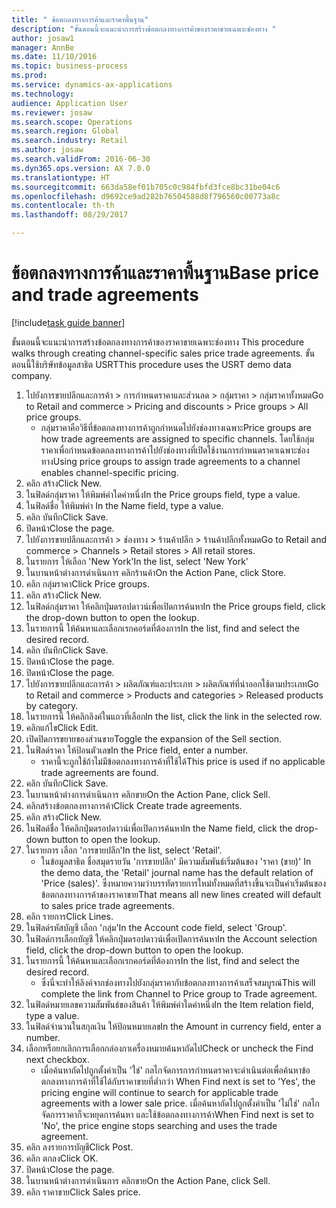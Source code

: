 ```yaml
--- 
title: " ข้อตกลงทางการค้าและราคาพื้นฐาน"
description: "ขั้นตอนนี้จะแนะนำการสร้างข้อตกลงทางการค้าของราคาขายเฉพาะช่องทาง "
author: josaw1
manager: AnnBe
ms.date: 11/10/2016
ms.topic: business-process
ms.prod: 
ms.service: dynamics-ax-applications
ms.technology: 
audience: Application User
ms.reviewer: josaw
ms.search.scope: Operations
ms.search.region: Global
ms.search.industry: Retail
ms.author: josaw
ms.search.validFrom: 2016-06-30
ms.dyn365.ops.version: AX 7.0.0
ms.translationtype: HT
ms.sourcegitcommit: 663da58ef01b705c0c984fbfd3fce8bc31be04c6
ms.openlocfilehash: d9692ce9ad282b76504588d8f796560c00773a8c
ms.contentlocale: th-th
ms.lasthandoff: 08/29/2017

---
```

# <a name="base-price-and-trade-agreements"></a><span data-ttu-id="d0458-103"> ข้อตกลงทางการค้าและราคาพื้นฐาน</span><span class="sxs-lookup"><span data-stu-id="d0458-103">Base price and trade agreements</span></span>

[!include[task guide banner](../includes/task-guide-banner.md)]

<span data-ttu-id="d0458-104">ขั้นตอนนี้จะแนะนำการสร้างข้อตกลงทางการค้าของราคาขายเฉพาะช่องทาง </span><span class="sxs-lookup"><span data-stu-id="d0458-104">This procedure walks through creating channel-specific sales price trade agreements.</span></span> <span data-ttu-id="d0458-105">ขั้นตอนนี้ใช้บริษัทข้อมูลสาธิต USRT</span><span class="sxs-lookup"><span data-stu-id="d0458-105">This procedure uses the USRT demo data company.</span></span>

1. <span data-ttu-id="d0458-106">ไปยังการขายปลีกและการค้า > การกำหนดราคาและส่วนลด > กลุ่มราคา > กลุ่มราคาทั้งหมด</span><span class="sxs-lookup"><span data-stu-id="d0458-106">Go to Retail and commerce > Pricing and discounts > Price groups > All price groups.</span></span>
    * <span data-ttu-id="d0458-107">กลุ่มราคาคือวิธีที่ข้อตกลงทางการค้าถูกกำหนดไปยังช่องทางเฉพาะ</span><span class="sxs-lookup"><span data-stu-id="d0458-107">Price groups are how trade agreements are assigned to specific channels.</span></span> <span data-ttu-id="d0458-108">โดยใช้กลุ่มราคาเพื่อกำหนดข้อตกลงทางการค้าไปยังช่องทางที่เปิดใช้งานการกำหนดราคาเฉพาะช่องทาง</span><span class="sxs-lookup"><span data-stu-id="d0458-108">Using price groups to assign trade agreements to a channel enables channel-specific pricing.</span></span>  
2. <span data-ttu-id="d0458-109">คลิก สร้าง</span><span class="sxs-lookup"><span data-stu-id="d0458-109">Click New.</span></span>
3. <span data-ttu-id="d0458-110">ในฟิลด์กลุ่มราคา ให้พิมพ์ค่าใดค่าหนึ่ง</span><span class="sxs-lookup"><span data-stu-id="d0458-110">In the Price groups field, type a value.</span></span>
4. <span data-ttu-id="d0458-111">ในฟิลด์ชื่อ ให้พิมพ์ค่า </span><span class="sxs-lookup"><span data-stu-id="d0458-111">In the Name field, type a value.</span></span>
5. <span data-ttu-id="d0458-112">คลิก บันทึก</span><span class="sxs-lookup"><span data-stu-id="d0458-112">Click Save.</span></span>
6. <span data-ttu-id="d0458-113">ปิดหน้า</span><span class="sxs-lookup"><span data-stu-id="d0458-113">Close the page.</span></span>
7. <span data-ttu-id="d0458-114">ไปยังการขายปลีกและการค้า > ช่องทาง > ร้านค้าปลีก > ร้านค้าปลีกทั้งหมด</span><span class="sxs-lookup"><span data-stu-id="d0458-114">Go to Retail and commerce > Channels > Retail stores > All retail stores.</span></span>
8. <span data-ttu-id="d0458-115">ในรายการ ให้เลือก 'New York'</span><span class="sxs-lookup"><span data-stu-id="d0458-115">In the list, select 'New York'</span></span>
9. <span data-ttu-id="d0458-116">ในบานหน้าต่างการดำเนินการ คลิกร้านค้า</span><span class="sxs-lookup"><span data-stu-id="d0458-116">On the Action Pane, click Store.</span></span>
10. <span data-ttu-id="d0458-117">คลิก กลุ่มราคา</span><span class="sxs-lookup"><span data-stu-id="d0458-117">Click Price groups.</span></span>
11. <span data-ttu-id="d0458-118">คลิก สร้าง</span><span class="sxs-lookup"><span data-stu-id="d0458-118">Click New.</span></span>
12. <span data-ttu-id="d0458-119">ในฟิลด์กลุ่มราคา ให้คลิกปุ่มดรอปดาวน์เพื่อเปิดการค้นหา</span><span class="sxs-lookup"><span data-stu-id="d0458-119">In the Price groups field, click the drop-down button to open the lookup.</span></span>
13. <span data-ttu-id="d0458-120">ในรายการนี้ ให้ค้นหาและเลือกเรกคอร์ดที่ต้องการ</span><span class="sxs-lookup"><span data-stu-id="d0458-120">In the list, find and select the desired record.</span></span>
14. <span data-ttu-id="d0458-121">คลิก บันทึก</span><span class="sxs-lookup"><span data-stu-id="d0458-121">Click Save.</span></span>
15. <span data-ttu-id="d0458-122">ปิดหน้า</span><span class="sxs-lookup"><span data-stu-id="d0458-122">Close the page.</span></span>
16. <span data-ttu-id="d0458-123">ปิดหน้า</span><span class="sxs-lookup"><span data-stu-id="d0458-123">Close the page.</span></span>
17. <span data-ttu-id="d0458-124">ไปยังการขายปลีกและการค้า > ผลิตภัณฑ์และประเภท > ผลิตภัณฑ์ที่นำออกใช้ตามประเภท</span><span class="sxs-lookup"><span data-stu-id="d0458-124">Go to Retail and commerce > Products and categories > Released products by category.</span></span>
18. <span data-ttu-id="d0458-125">ในรายการนี้ ให้คลิกลิงค์ในแถวที่เลือก</span><span class="sxs-lookup"><span data-stu-id="d0458-125">In the list, click the link in the selected row.</span></span>
19. <span data-ttu-id="d0458-126">คลิกแก้ไข</span><span class="sxs-lookup"><span data-stu-id="d0458-126">Click Edit.</span></span>
20. <span data-ttu-id="d0458-127">เปิดปิดการขยายของส่วนขาย</span><span class="sxs-lookup"><span data-stu-id="d0458-127">Toggle the expansion of the Sell section.</span></span>
21. <span data-ttu-id="d0458-128">ในฟิลด์ราคา ให้ป้อนตัวเลข</span><span class="sxs-lookup"><span data-stu-id="d0458-128">In the Price field, enter a number.</span></span>
    * <span data-ttu-id="d0458-129">ราคานี้จะถูกใช้ถ้าไม่มีข้อตกลงทางการค้าที่ใช้ได้</span><span class="sxs-lookup"><span data-stu-id="d0458-129">This price is used if no applicable trade agreements are found.</span></span>  
22. <span data-ttu-id="d0458-130">คลิก บันทึก</span><span class="sxs-lookup"><span data-stu-id="d0458-130">Click Save.</span></span>
23. <span data-ttu-id="d0458-131">ในบานหน้าต่างการดำเนินการ คลิกขาย</span><span class="sxs-lookup"><span data-stu-id="d0458-131">On the Action Pane, click Sell.</span></span>
24. <span data-ttu-id="d0458-132">คลิกสร้างข้อตกลงทางการค้า</span><span class="sxs-lookup"><span data-stu-id="d0458-132">Click Create trade agreements.</span></span>
25. <span data-ttu-id="d0458-133">คลิก สร้าง</span><span class="sxs-lookup"><span data-stu-id="d0458-133">Click New.</span></span>
26. <span data-ttu-id="d0458-134">ในฟิลด์ชื่อ ให้คลิกปุ่มดรอปดาวน์เพื่อเปิดการค้นหา</span><span class="sxs-lookup"><span data-stu-id="d0458-134">In the Name field, click the drop-down button to open the lookup.</span></span>
27. <span data-ttu-id="d0458-135">ในรายการ เลือก 'การขายปลีก'</span><span class="sxs-lookup"><span data-stu-id="d0458-135">In the list, select 'Retail'.</span></span>
    * <span data-ttu-id="d0458-136">ในข้อมูลสาธิต ชื่อสมุดรายวัน 'การขายปลีก' มีความสัมพันธ์เริ่มต้นของ 'ราคา (ขาย)' </span><span class="sxs-lookup"><span data-stu-id="d0458-136">In the demo data, the 'Retail' journal name has the default relation of 'Price (sales)'.</span></span> <span data-ttu-id="d0458-137">ซึ่งหมายความว่าบรรทัดรายการใหม่ทั้งหมดที่สร้างขึ้นจะเป็นค่าเริ่มต้นของข้อตกลงทางการค้าของราคาขาย</span><span class="sxs-lookup"><span data-stu-id="d0458-137">That means all new lines created will default to sales price trade agreements.</span></span>  
28. <span data-ttu-id="d0458-138">คลิก รายการ</span><span class="sxs-lookup"><span data-stu-id="d0458-138">Click Lines.</span></span>
29. <span data-ttu-id="d0458-139">ในฟิลด์รหัสบัญชี เลือก 'กลุ่ม'</span><span class="sxs-lookup"><span data-stu-id="d0458-139">In the Account code field, select 'Group'.</span></span>
30. <span data-ttu-id="d0458-140">ในฟิลด์การเลือกบัญชี ให้คลิกปุ่มดรอปดาวน์เพื่อเปิดการค้นหา</span><span class="sxs-lookup"><span data-stu-id="d0458-140">In the Account selection field, click the drop-down button to open the lookup.</span></span>
31. <span data-ttu-id="d0458-141">ในรายการนี้ ให้ค้นหาและเลือกเรกคอร์ดที่ต้องการ</span><span class="sxs-lookup"><span data-stu-id="d0458-141">In the list, find and select the desired record.</span></span>
    * <span data-ttu-id="d0458-142">ซึ่งนี่จะทำให้ลิงค์จากช่องทางไปยังกลุ่มราคากับข้อตกลงทางการค้าเสร็จสมบูรณ์</span><span class="sxs-lookup"><span data-stu-id="d0458-142">This will complete the link from Channel to Price group to Trade agreement.</span></span>  
32. <span data-ttu-id="d0458-143">ในฟิลด์หมายเลขความสัมพันธ์ของสินค้า ให้พิมพ์ค่าใดค่าหนึ่ง</span><span class="sxs-lookup"><span data-stu-id="d0458-143">In the Item relation field, type a value.</span></span>
33. <span data-ttu-id="d0458-144">ในฟิลด์จำนวนในสกุลเงิน ให้ป้อนหมายเลข</span><span class="sxs-lookup"><span data-stu-id="d0458-144">In the Amount in currency field, enter a number.</span></span>
34. <span data-ttu-id="d0458-145">เลือกหรือยกเลิกการเลือกกล่องกาเครื่องหมายค้นหาถัดไป</span><span class="sxs-lookup"><span data-stu-id="d0458-145">Check or uncheck the Find next checkbox.</span></span>
    * <span data-ttu-id="d0458-146">เมื่อค้นหาถัดไปถูกตั้งค่าเป็น 'ใช่' กลไกจัดการการกำหนดราคาจะดำเนินต่อเพื่อค้นหาข้อตกลงทางการค้าที่ใช้ได้กับราคาขายที่ต่ำกว่า </span><span class="sxs-lookup"><span data-stu-id="d0458-146">When Find next is set to 'Yes', the pricing engine will continue to search for applicable trade agreements with a lower sale price.</span></span> <span data-ttu-id="d0458-147">เมื่อค้นหาถัดไปถูกตั้งค่าเป็น 'ไม่ใช่' กลไกจัดการราคาก็จะหยุดการค้นหา และใช้ข้อตกลงทางการค้า</span><span class="sxs-lookup"><span data-stu-id="d0458-147">When Find next is set to 'No', the price engine stops searching and uses the trade agreement.</span></span>  
35. <span data-ttu-id="d0458-148">คลิก ลงรายการบัญชี</span><span class="sxs-lookup"><span data-stu-id="d0458-148">Click Post.</span></span>
36. <span data-ttu-id="d0458-149">คลิก ตกลง</span><span class="sxs-lookup"><span data-stu-id="d0458-149">Click OK.</span></span>
37. <span data-ttu-id="d0458-150">ปิดหน้า</span><span class="sxs-lookup"><span data-stu-id="d0458-150">Close the page.</span></span>
38. <span data-ttu-id="d0458-151">ในบานหน้าต่างการดำเนินการ คลิกขาย</span><span class="sxs-lookup"><span data-stu-id="d0458-151">On the Action Pane, click Sell.</span></span>
39. <span data-ttu-id="d0458-152">คลิก ราคาขาย</span><span class="sxs-lookup"><span data-stu-id="d0458-152">Click Sales price.</span></span>


